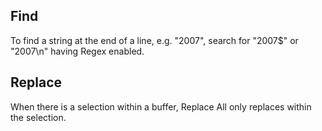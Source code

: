 ## Find

To find a string at the end of a line, e.g. "2007", search for "2007$" or
"2007\n" having Regex enabled.

## Replace

When there is a selection within a buffer, Replace All only replaces within the
selection.
